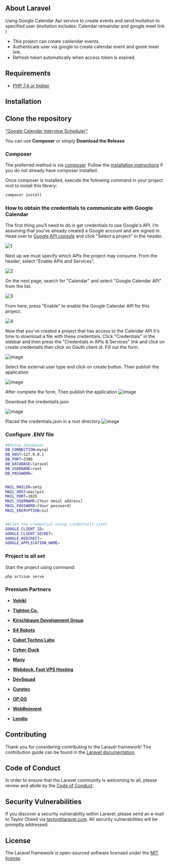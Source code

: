 ## About Laravel

Using Google Calendar Api service to create events and send invitation to specified user (invitation includes: Calendar remaindar and google meet link )
- This project can create canlendar events.
- Authenticate user via google to create calendar event and goole meet link.
- Refresh token automatically when access token is expired.

## Requirements
* [PHP 7.4 or higher](https://www.php.net/)


## Installation ##

## Clone the repository
["Google Calendar Interview Scheduler"](https://github.com/Adnan913/Google-Calendar-Interview-Scheduler-PHP.git)

You can use **Composer** or simply **Download the Release**

### Composer

The preferred method is via [composer](https://getcomposer.org/). Follow the
[installation instructions](https://getcomposer.org/doc/00-intro.md) if you do not already have
composer installed.

Once composer is installed, execute the following command in your project root to install this library:

```sh
composer install
```

### How to obtain the credentials to communicate with Google Calendar
The first thing you’ll need to do is get credentials to use Google's API. I’m assuming that you’ve already created a Google account and are signed in. Head over to [Google API console](https://console.cloud.google.com/apis/dashboard) and click "Select a project" in the header.

![1](https://github.com/Adnan913/Google-Calendar-Interview-Scheduler-PHP/assets/54793380/663cee99-55e5-4629-9643-d9116f82c421)

Next up we must specify which APIs the project may consume. From the header, select "Enable APIs and Services".

![2](https://github.com/Adnan913/Google-Calendar-Interview-Scheduler-PHP/assets/54793380/0554c3f2-154d-4370-ab0a-a496a087f4f8)

On the next page, search for "Calendar" and select "Google Calendar API" from the list.

![3](https://github.com/Adnan913/Google-Calendar-Interview-Scheduler-PHP/assets/54793380/378ddf38-749a-4484-ac09-b1b750113dc6)

From here, press "Enable" to enable the Google Calendar API for this project.

![4](https://github.com/Adnan913/Google-Calendar-Interview-Scheduler-PHP/assets/54793380/d63938ad-0154-4445-83d9-c8b847b178f3)

Now that you've created a project that has access to the Calendar API it's time to download a file with these credentials. Click "Credentials" in the sidebar and then press the "Credentials in APIs & Services" link and click on create credentails then click on Oauth client id.
Fill out the form.

![image](https://github.com/Adnan913/Google-Calendar-Interview-Scheduler-PHP/assets/54793380/b4ef7350-476b-45c3-857f-cc61d9727c43)

Select the external user type and click on create button.
Then publish the application

![image](https://github.com/Adnan913/Google-Calendar-Interview-Scheduler-PHP/assets/54793380/ae71850f-6f08-4324-ab0b-87a59aabc4fb)

After complete the form, Then publish the application
![image](https://github.com/Adnan913/Google-Calendar-Interview-Scheduler-PHP/assets/54793380/40cc0375-e33a-456c-b86e-3261c0b36a93)

Download the credentails.json <br />


![image](https://github.com/Adnan913/Google-Calendar-Interview-Scheduler-PHP/assets/54793380/ed492c59-b33f-4b59-ab58-bc8f1e5cb488)

Placed the credentials.json in a root directory
![image](https://github.com/Adnan913/Google-Calendar-Interview-Scheduler-PHP/assets/54793380/298a1abb-4366-42a4-99bd-cc9f29da2959)

### Configure .ENV file

```sh
##Setup database)
DB_CONNECTION=mysql
DB_HOST=127.0.0.1
DB_PORT=3306
DB_DATABASE=laravel
DB_USERNAME=root
DB_PASSWORD=


MAIL_MAILER=smtp
MAIL_HOST=mailpit
MAIL_PORT=1025
MAIL_USERNAME=[Your emial address]
MAIL_PASSWORD=[Your password]
MAIL_ENCRYPTION=ssl


##(Set the credential using credentails.json)
GOOGLE_CLIENT_ID=
GOOGLE_CLIENT_SECRET=
GOOGLE_REDIRECT=
GOOGLE_APPLICATION_NAME=
```

### Project is all set
Start the project using command:
```sh
php artisan serve
```













































### Premium Partners

- **[Vehikl](https://vehikl.com/)**
- **[Tighten Co.](https://tighten.co)**
- **[Kirschbaum Development Group](https://kirschbaumdevelopment.com)**
- **[64 Robots](https://64robots.com)**

- **[Cubet Techno Labs](https://cubettech.com)**
- **[Cyber-Duck](https://cyber-duck.co.uk)**
- **[Many](https://www.many.co.uk)**
- **[Webdock, Fast VPS Hosting](https://www.webdock.io/en)**
- **[DevSquad](https://devsquad.com)**
- **[Curotec](https://www.curotec.com/services/technologies/laravel/)**
- **[OP.GG](https://op.gg)**
- **[WebReinvent](https://webreinvent.com/?utm_source=laravel&utm_medium=github&utm_campaign=patreon-sponsors)**
- **[Lendio](https://lendio.com)**

## Contributing

Thank you for considering contributing to the Laravel framework! The contribution guide can be found in the [Laravel documentation](https://laravel.com/docs/contributions).

## Code of Conduct

In order to ensure that the Laravel community is welcoming to all, please review and abide by the [Code of Conduct](https://laravel.com/docs/contributions#code-of-conduct).

## Security Vulnerabilities

If you discover a security vulnerability within Laravel, please send an e-mail to Taylor Otwell via [taylor@laravel.com](mailto:taylor@laravel.com). All security vulnerabilities will be promptly addressed.

## License

The Laravel framework is open-sourced software licensed under the [MIT license](https://opensource.org/licenses/MIT).
